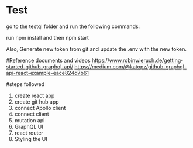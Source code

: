 # Test
go to the testql folder and run the following commands:

run npm install
and then npm start

Also, Generate new token from git and update the .env with the new token.

#Reference documents and videos
https://www.robinwieruch.de/getting-started-github-graphql-api/
https://medium.com/@katopz/github-graphql-api-react-example-eace824d7b61


#steps followed
1. create react app
2. create git hub app
3. connect Apollo client
4. connect client
5. mutation api
6. GraphQL UI
7. react router
8. Styling the UI
